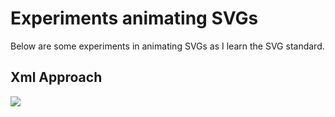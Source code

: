 <html>
  <body>
    <h1>Experiments animating SVGs</h1>
    <span>Below are some experiments in animating SVGs as I learn the SVG standard.</span>
    <h2>Xml Approach</h2>
    <img src="./svg/xml-approach.svg"/>
  </body>
</html>

